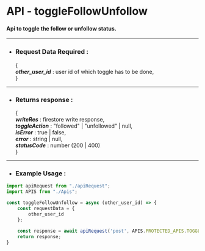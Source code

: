 # API - toggleFollowUnfollow
#### Api to toggle the follow or unfollow status.

------------------------

- ### Request Data Required :

  {  
  **_other_user_id_** :  user id of which toggle has to be done,  
  }

------------------

- ### Returns response :

  {  
  **_writeRes_** : firestore write response,  
  **_toggleAction_** : "followed" | "unfollowed" | null,  
  **_isError_** : true | false,  
  **_error_** : string | null,  
  **_statusCode_** : number (200 | 400)  
  }

----------------------

- ### Example Usage :

```javascript
import apiRequest from "./apiRequest";
import APIS from "./Apis";

const toggleFollowUnfollow = async (other_user_id) => {
    const requestData = {
        other_user_id
    };
    
    const response = await apiRequest('post', APIS.PROTECTED_APIS.TOGGLE_FOLLOW_UNFOLLOW, requestData, 'application/json', true);
    return response;
}
```